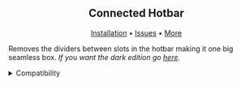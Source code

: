 <h2 align="center">Connected Hotbar</h2>

<p align="center"><a href="https://minecraft.fandom.com/wiki/Tutorials/Loading_a_resource_pack">Installation</a> • <a href="https://github.com/BeastlyDude1234/Connected-Hotbar/issues">Issues</a> • <a href="https://github.com/BeastlyDude1234">More</a></p>

Removes the dividers between slots in the hotbar making it one big seamless box. _If you want the dark edition go [here](https://github.com/BeastlyDude1234/Connected-Hotbar-Dark)._

<details>
<summary>Compatibility</summary>
<br>
Currently:

- Version 1.20.1 _should_ be compatible with most versions **before**.
- Version 1.20.2 _should_ be compatible with most versions **after**.

Just ignore the incompatibility warning in the resource pack selection menu.

_If there are any issues please submit it on the issues page._
</details>

